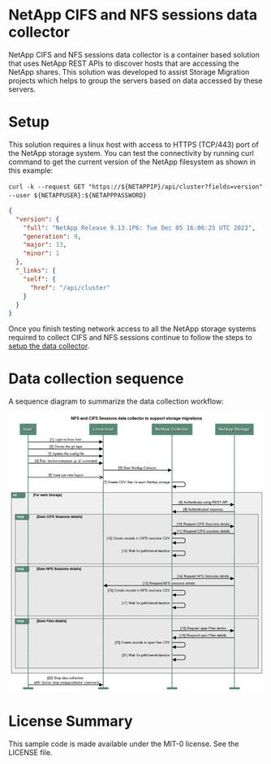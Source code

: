 # NetApp CIFS and NFS sessions data collector

NetApp CIFS and NFS sessions data collector is a container based solution that uses NetApp REST APIs to discover hosts that are accessing the NetApp shares. This solution was developed to assist Storage Migration projects which helps to group the servers based on data accessed by these servers. 

# Setup

This solution requires a linux host with access to HTTPS (TCP/443) port of the NetApp storage system.
You can test the connectivity by running curl command to get the current version of the NetApp filesystem as shown in this example:

```curl -k --request GET "https://${NETAPPIP}/api/cluster?fields=version" --user ${NETAPPUSER}:${NETAPPPASSWORD}```
```json
{
  "version": {
    "full": "NetApp Release 9.13.1P6: Tue Dec 05 16:06:25 UTC 2023",
    "generation": 9,
    "major": 13,
    "minor": 1
  },
  "_links": {
    "self": {
      "href": "/api/cluster"
    }
  }
}
```

Once you finish testing network access to all the NetApp storage systems required to collect CIFS and NFS sessions continue to follow the steps to [setup the data collector](./Setup.md).

# Data collection sequence
A sequence diagram to summarize the data collection workflow:

<img src='./images/NFS and CIFS Sessions data collector to support storage migrations.png' alt='Data collection sequence'>


# License Summary
This sample code is made available under the MIT-0 license. See the LICENSE file.
